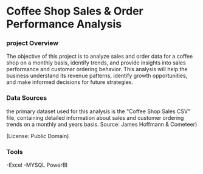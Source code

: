 # Coffee Shop Sales & Order Performance Analysis

### project Overview

The objective of this project is to analyze sales and order data for a coffee shop on a monthly basis, identify trends, and provide insights into sales performance and customer ordering behavior. This analysis will help the business understand its revenue patterns, identify growth opportunities, and make informed decisions for future strategies.

### Data Sources

the primary dataset used for this analysis is the "Coffee Shop Sales CSV" file, containing detailed information about sales and customer ordering trends on a monthly and years basis.
Source: James Hoffmann & Cometeer)

(License: Public Domain)

### Tools
-Excel
-MYSQL
PowerBI
